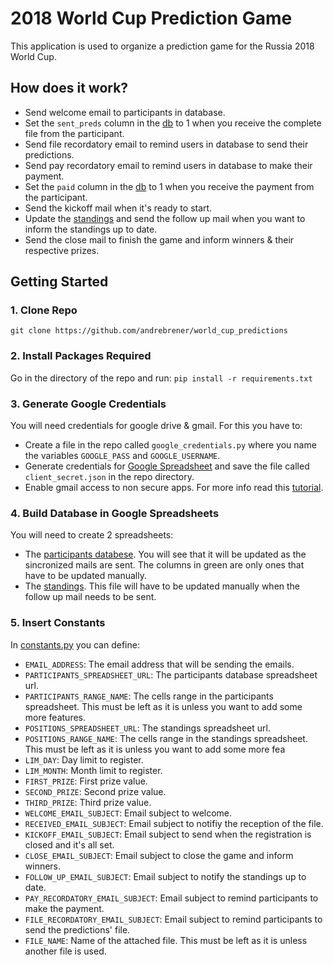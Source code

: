 # 2018 World Cup Prediction Game

This application is used to organize a prediction game for the Russia 2018 World Cup.

## How does it work?
- Send welcome email to participants in database.
- Set the `sent_preds` column in the [db](https://docs.google.com/spreadsheets/d/11cWCvKKpMgipz2Lrw-medLg8ZPDhaSkRC-FlLBm-ePg/edit#gid=0) to 1 when you receive the complete file from the participant.
- Send file recordatory email to remind users in database to send their predictions.
- Send pay recordatory email to remind users in database to make their payment.
- Set the `paid` column in the [db](https://docs.google.com/spreadsheets/d/11cWCvKKpMgipz2Lrw-medLg8ZPDhaSkRC-FlLBm-ePg/edit#gid=0) to 1 when you receive the payment from the participant.
- Send the kickoff mail when it's ready to start.
- Update the [standings](https://docs.google.com/spreadsheets/d/1G6YWsskdMQR7TxTU_Qk158jkXrG61tnfbVX7a7RTmRg/edit#gid=0) and send the follow up mail when you want to inform the standings up to date.
- Send the close mail to finish the game and inform winners & their respective prizes.

## Getting Started

### 1. Clone Repo

`git clone https://github.com/andrebrener/world_cup_predictions`

### 2. Install Packages Required

Go in the directory of the repo and run:
```pip install -r requirements.txt```

### 3. Generate Google Credentials
You will need credentials for google drive & gmail. For this you have to:
- Create a file in the repo called `google_credentials.py` where you name the variables `GOOGLE_PASS` and `GOOGLE_USERNAME`.
- Generate credentials for [Google Spreadsheet](https://console.developers.google.com/flows/enableapi?apiid=sheets.googleapis.com&pli=1) and save the file called `client_secret.json` in the repo directory.
- Enable gmail access to non secure apps. For more info read this [tutorial](https://support.google.com/cloudidentity/answer/6260879?hl=en).

### 4. Build Database in Google Spreadsheets
You will need to create 2 spreadsheets:
- The [participants databese](https://docs.google.com/spreadsheets/d/11cWCvKKpMgipz2Lrw-medLg8ZPDhaSkRC-FlLBm-ePg/edit#gid=0). You will see that it will be updated as the sincronized mails are sent. The columns in green are only ones that have to be updated manually.
- The [standings](https://docs.google.com/spreadsheets/d/1G6YWsskdMQR7TxTU_Qk158jkXrG61tnfbVX7a7RTmRg/edit?usp=drive_web&ouid=110894318773281496189). This file will have to be updated manually when the follow up mail needs to be sent.

### 5. Insert Constants
In [constants.py](https://github.com/andrebrener/world_cup_predictions/blob/master/constants.py) you can define:
- `EMAIL_ADDRESS`: The email address that will be sending the emails.
- `PARTICIPANTS_SPREADSHEET_URL`: The participants database spreadsheet url.
- `PARTICIPANTS_RANGE_NAME`: The cells range in the participants spreadsheet. This must be left as it is unless you want to add some more features.
- `POSITIONS_SPREADSHEET_URL`: The standings spreadsheet url.
- `POSITIONS_RANGE_NAME`: The cells range in the standings spreadsheet. This must be left as it is unless you want to add some more fea
- `LIM_DAY`: Day limit to register.
- `LIM_MONTH`: Month limit to register.
- `FIRST_PRIZE`: First prize value.
- `SECOND_PRIZE`: Second prize value.
- `THIRD_PRIZE`: Third prize value.
- `WELCOME_EMAIL_SUBJECT`: Email subject to welcome.
- `RECEIVED_EMAIL_SUBJECT`: Email subject to notifiy the reception of the file.
- `KICKOFF_EMAIL_SUBJECT`: Email subject to send when the registration is closed and it's all set.
- `CLOSE_EMAIL_SUBJECT`: Email subject to close the game and inform winners.
- `FOLLOW_UP_EMAIL_SUBJECT`: Email subject to notify the standings up to date.
- `PAY_RECORDATORY_EMAIL_SUBJECT`: Email subject to remind participants to make the payment.
- `FILE_RECORDATORY_EMAIL_SUBJECT`: Email subject to remind participants to send the predictions' file.
- `FILE_NAME`: Name of the attached file. This must be left as it is unless another file is used.


